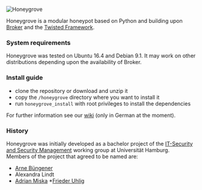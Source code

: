 ![Honeygrove](https://github.com/UHH-ISS/honeygrove/raw/master/wiki_resources/honeygrove_logo.png)

Honeygrove is a modular honeypot based on Python and building upon [Broker](http://bro.github.io/broker/) and the [Twisted Framework](https://twistedmatrix.com/trac/wiki).

### System requirements

Honeygrove was tested on Ubuntu 16.4 and Debian 9.1. It may work on other distributions depending upon the availability of Broker.


### Install guide

* clone the repository or download and unzip it
* copy the `/honeygrove` directory where you want to install it
* run `honeygrove_install` with root privileges to install the dependencies

For further information see our [wiki](https://github.com/UHH-ISS/honeygrove/wiki) (only in German at the moment).


### History

Honeygrove was initially developed as a bachelor project of the [IT-Security and Security Management](https://www.inf.uni-hamburg.de/inst/ab/snp/home.html) working group at Universität Hamburg.<br/>
Members of the project that agreed to be named are:

* [Arne Büngener](https://github.com/4rne)
* Alexandra Lindt
* [Adrian Miska](https://github.com/AdrianMiska)
*[Frieder Uhlig](https://github.com/Moshtart)
